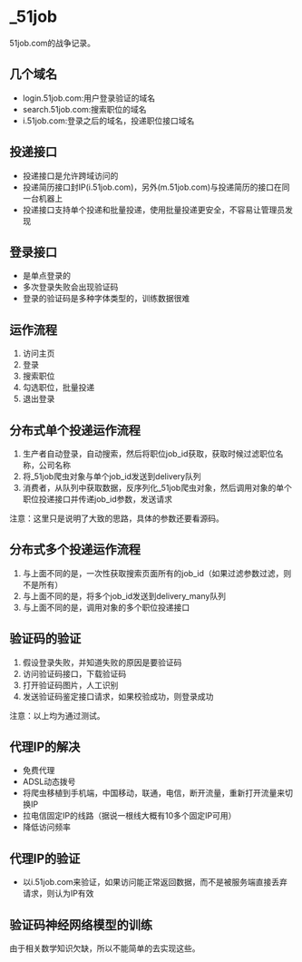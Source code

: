 # _51job
51job.com的战争记录。

## 几个域名
* login.51job.com:用户登录验证的域名
* search.51job.com:搜索职位的域名
* i.51job.com:登录之后的域名，投递职位接口域名

## 投递接口
* 投递接口是允许跨域访问的
* 投递简历接口封IP(i.51job.com)，另外(m.51job.com)与投递简历的接口在同一台机器上
* 投递接口支持单个投递和批量投递，使用批量投递更安全，不容易让管理员发现

## 登录接口
* 是单点登录的
* 多次登录失败会出现验证码
* 登录的验证码是多种字体类型的，训练数据很难

## 运作流程
1. 访问主页
2. 登录
3. 搜索职位
4. 勾选职位，批量投递
5. 退出登录

## 分布式单个投递运作流程
1. 生产者自动登录，自动搜索，然后将职位job_id获取，获取时候过滤职位名称，公司名称
2. 将_51job爬虫对象与单个job_id发送到delivery队列
3. 消费者，从队列中获取数据，反序列化_51job爬虫对象，然后调用对象的单个职位投递接口并传递job_id参数，发送请求

注意：这里只是说明了大致的思路，具体的参数还要看源码。

## 分布式多个投递运作流程
1. 与上面不同的是，一次性获取搜索页面所有的job_id（如果过滤参数过滤，则不是所有）
2. 与上面不同的是，将多个job_id发送到delivery_many队列
3. 与上面不同的是，调用对象的多个职位投递接口

## 验证码的验证
1. 假设登录失败，并知道失败的原因是要验证码
2. 访问验证码接口，下载验证码
3. 打开验证码图片，人工识别
4. 发送验证码鉴定接口请求，如果校验成功，则登录成功

注意：以上均为通过测试。

## 代理IP的解决
* 免费代理
* ADSL动态拨号
* 将爬虫移植到手机端，中国移动，联通，电信，断开流量，重新打开流量来切换IP
* 拉电信固定IP的线路（据说一根线大概有10多个固定IP可用）
* 降低访问频率

## 代理IP的验证
* 以i.51job.com来验证，如果访问能正常返回数据，而不是被服务端直接丢弃请求，则认为IP有效

## 验证码神经网络模型的训练
由于相关数学知识欠缺，所以不能简单的去实现这些。